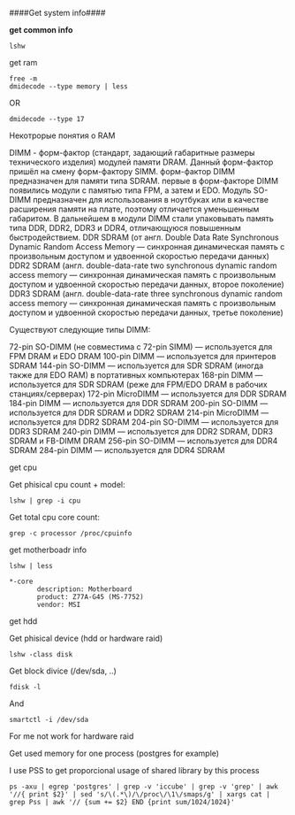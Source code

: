 ####Get system info####

**get common info**

```
lshw
```

get ram

```
free -m
dmidecode --type memory | less
```

OR

```
dmidecode --type 17
```

Некотрорые понятия о RAM


DIMM - форм-фактор (стандарт, задающий габаритные размеры технического изделия) модулей памяти DRAM. Данный форм-фактор пришёл на смену форм-фактору SIMM. 
форм-фактор DIMM предназначен для памяти типа SDRAM.
первые в форм-факторе DIMM появились модули с памятью типа FPM, а затем и EDO. 
Модуль SO-DIMM предназначен для использования в ноутбуках или в качестве расширения памяти на плате, поэтому отличается уменьшенным габаритом.
В дальнейшем в модули DIMM стали упаковывать память типа DDR, DDR2, DDR3 и DDR4, отличающуюся повышенным быстродействием.
DDR SDRAM (от англ. Double Data Rate Synchronous Dynamic Random Access Memory — синхронная динамическая память с произвольным доступом и удвоенной скоростью передачи данных)
DDR2 SDRAM (англ. double-data-rate two synchronous dynamic random access memory — синхронная динамическая память с произвольным доступом и удвоенной скоростью передачи данных, второе поколение) 
DDR3 SDRAM (англ. double-data-rate three synchronous dynamic random access memory — синхронная динамическая память с произвольным доступом и удвоенной скоростью передачи данных, третье поколение)

Существуют следующие типы DIMM:

72-pin SO-DIMM (не совместима с 72-pin SIMM) — используется для FPM DRAM и EDO DRAM
100-pin DIMM — используется для принтеров SDRAM
144-pin SO-DIMM — используется для SDR SDRAM (иногда также для EDO RAM) в портативных компьютерах
168-pin DIMM — используется для SDR SDRAM (реже для FPM/EDO DRAM в рабочих станциях/серверах)
172-pin MicroDIMM — используется для DDR SDRAM
184-pin DIMM — используется для DDR SDRAM
200-pin SO-DIMM — используется для DDR SDRAM и DDR2 SDRAM
214-pin MicroDIMM — используется для DDR2 SDRAM
204-pin SO-DIMM — используется для DDR3 SDRAM
240-pin DIMM — используется для DDR2 SDRAM, DDR3 SDRAM и FB-DIMM DRAM
256-pin SO-DIMM — используется для DDR4 SDRAM
284-pin DIMM — используется для DDR4 SDRAM

get cpu

Get phisical cpu count + model:

```
lshw | grep -i cpu
```

Get total cpu core count:

```
grep -c processor /proc/cpuinfo
```
get motherboadr info

```
lshw | less
```
```
*-core
       description: Motherboard
       product: Z77A-G45 (MS-7752)
       vendor: MSI
```

get hdd

Get phisical device (hdd or hardware raid)

```
lshw -class disk
```

Get block divice (/dev/sda, ..)

```
fdisk -l
```

And

```
smartctl -i /dev/sda
```


For me not work for hardware raid

Get used memory for one process (postgres for example)

I use PSS to get proporcional usage of shared library by this process

```
ps -axu | egrep 'postgres' | grep -v 'iccube' | grep -v 'grep' | awk '//{ print $2}' | sed 's/\(.*\)/\/proc\/\1\/smaps/g' | xargs cat | grep Pss | awk '// {sum += $2} END {print sum/1024/1024}'
```